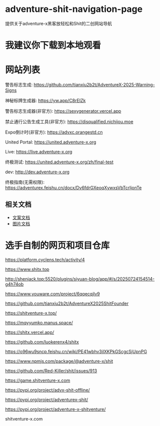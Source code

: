 # adventure-shit-navigation-page
提供关于adventure-x黑客放轻松和Shit的二创网站导航

# 我建议你下载到本地观看

# 网站列表
警告标志生成: https://github.com/tianxiu2b2t/AdventureX-2025-Warning-Signs

神秘标牌生成器: https://yw.app/C8rEIZk

警告标志生成器(非官方): https://sexygenerator.vercel.app

禁止通行公告生成工具(非官方): https://disqualified.nichijou.moe

Expo倒计时(非官方): https://advxc.orangestd.cn

United Portal: https://united.adventure-x.org

Live: https://live.adventure-x.org

终极测试: https://united.adventure-x.org/zh/final-test

dev: http://dev.adventure-x.org

终极指南(无需权限): https://adventurex.feishu.cn/docx/Dv6fdrGXeoqXywxsVbTcrIjonTe

## 相关文档
- [文案文档](./README-Word.md)
- [图片文档](./Image/README-IMG.md)

# 选手自制的网页和项目仓库
https://platform.cyclens.tech/activity/4

https://www.shitx.top

http://shenjack.top:5520/plugins/siyuan-blog/app/#/s/20250724154514-g4h74ob

https://www.youware.com/project/6qqecqjlv9

https://github.com/tianxiu2b2t/AdventureX2025ShitFounder

https://shitventure-x.top/

https://mqyyumko.manus.space/

https://shitx.vercel.app/

https://github.com/luokerenx4/shitx

https://o96wu9sncp.feishu.cn/wiki/PE41wbhv3ilXKPkGScgcSjUpnPG

https://www.npmjs.com/package/@adventure-x/shit

https://github.com/Red-Killer/shit/issues/913

https://game.shitventure-x.com

https://pypi.org/project/advx-shit-offline/

https://pypi.org/project/adventurex-shit/

https://pypi.org/project/adventure-x-shitventure/

shitventure-x.com
